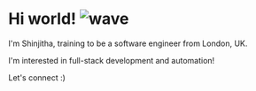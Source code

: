 # Hi world! ![wave](https://github.com/user-attachments/assets/b7c348ab-5336-437a-ad55-00463ff3b0a3)
I'm Shinjitha, training to be a software engineer from London, UK. 

I'm interested in full-stack development and automation!   

Let's connect :)

<!--
**shinjitha-m/shinjitha-m** is a ✨ _special_ ✨ repository because its `README.md` (this file) appears on your GitHub profile.

Here are some ideas to get you started:

- 🔭 I’m currently working on ...
- 🌱 I’m currently learning about Python and Ancible
- 👯 I’m looking to collaborate on 
- 🤔 I’m looking for help with 
- 💬 Ask me about 
- 📫 How to reach me: 
- 😄 Pronouns: she/her
- ⚡ Fun fact: 
-->
